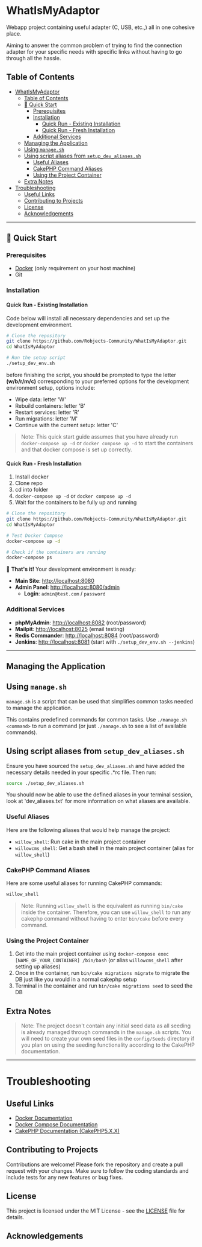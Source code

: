 # WhatIsMyAdaptor
Webapp project containing useful adapter (C, USB, etc.,) all in one cohesive place.

Aiming to answer the common problem of trying to find the connection adapter for your specific needs with specific links without having to go through all the hassle.

## Table of Contents

- [WhatIsMyAdaptor](#whatismyadaptor)
  - [Table of Contents](#table-of-contents)
  - [🚀 Quick Start](#-quick-start)
    - [Prerequisites](#prerequisites)
    - [Installation](#installation)
      - [Quick Run - Existing Installation](#quick-run---existing-installation)
      - [Quick Run - Fresh Installation](#quick-run---fresh-installation)
    - [Additional Services](#additional-services)
  - [Managing the Application](#managing-the-application)
  - [Using `manage.sh`](#using-managesh)
  - [Using script aliases from `setup_dev_aliases.sh`](#using-script-aliases-from-setup_dev_aliasessh)
    - [Useful Aliases](#useful-aliases)
    - [CakePHP Command Aliases](#cakephp-command-aliases)
    - [Using the Project Container](#using-the-project-container)
  - [Extra Notes](#extra-notes)
- [Troubleshooting](#troubleshooting)
  - [Useful Links](#useful-links)
  - [Contributing to Projects](#contributing-to-projects)
  - [License](#license)
  - [Acknowledgements](#acknowledgements)


---

## 🚀 Quick Start

### Prerequisites
- [Docker](https://www.docker.com/get-started) (only requirement on your host machine)
- Git

### Installation

#### Quick Run - Existing Installation

Code below will install all necessary dependencies and set up the development environment.
```bash
# Clone the repository
git clone https://github.com/Robjects-Community/WhatIsMyAdaptor.git
cd WhatIsMyAdaptor

# Run the setup script
./setup_dev_env.sh
```

before finishing the script, you should be prompted to type the letter **(w/b/r/m/c)** corresponding to your preferred options for the development environment setup, options include:

  - Wipe data: letter 'W'
  - Rebuild containers: letter 'B'
  - Restart services: letter 'R'
  - Run migrations: letter 'M'
  - Continue with the current setup: letter 'C'


> Note: 
> This quick start guide assumes that you have already run `docker-compose up -d` or `docker compose up -d` to start the containers and that docker compose is set up correctly.


#### Quick Run - Fresh Installation

1) Install docker
2) Clone repo
3) cd into folder
4) `docker-compose up -d` or `docker compose up -d`
5) Wait for the containers to be fully up and running

```bash
# Clone the repository
git clone https://github.com/Robjects-Community/WhatIsMyAdaptor.git
cd WhatIsMyAdaptor

# Test Docker Compose
docker-compose up -d

# Check if the containers are running
docker-compose ps
```


🎉 **That's it!** Your development environment is ready:

- **Main Site**: [http://localhost:8080](http://localhost:8080)
- **Admin Panel**: [http://localhost:8080/admin](http://localhost:8080/admin)
  - **Login**: `admin@test.com` / `password`

### Additional Services

- **phpMyAdmin**: [http://localhost:8082](http://localhost:8082) (root/password)
- **Mailpit**: [http://localhost:8025](http://localhost:8025) (email testing)
- **Redis Commander**: [http://localhost:8084](http://localhost:8084) (root/password)
- **Jenkins**: [http://localhost:8081](http://localhost:8081) (start with `./setup_dev_env.sh --jenkins`)

---


## Managing the Application

## Using `manage.sh`

`manage.sh` is a script that can be used that simplifies common tasks needed to manage the application.

This contains predefined commands for common tasks. Use `./manage.sh <command>` to run a command (or just `./manage.sh` to see a list of available commands).

## Using script aliases from `setup_dev_aliases.sh`

Ensure you have sourced the `setup_dev_aliases.sh` 
and have added the necessary details needed in your specific .*rc file. Then run:
```bash
source ./setup_dev_aliases.sh
```
You should now be able to use the defined aliases in your terminal session, look at 'dev_aliases.txt' for more information on what aliases are available.

### Useful Aliases
Here are the following aliases that would help manage the project:

- `willow_shell`: Run cake in the main project container
- `willowcms_shell`: Get a bash shell in the main project container (alias for `willow_shell`)

### CakePHP Command Aliases
Here are some useful aliases for running CakePHP commands:

```bash
willow_shell 
```


> Note: Running `willow_shell` is the equivalent as running `bin/cake` inside the container. Therefore, you can use `willow_shell` to run any cakephp command without having to enter `bin/cake` before every command.

### Using the Project Container

1) Get into the main project container using `docker-compose exec [NAME_OF_YOUR_CONTAINER] /bin/bash` (or alias `willowcms_shell` after setting up aliases)
2) Once in the container, run `bin/cake migrations migrate` to migrate the DB just like you would in a normal cakephp setup
3) Terminal in the container and run `bin/cake migrations seed` to seed the DB 


## Extra Notes

> Note: The project doesn't contain any initial seed data as all seeding is already managed through commands in the `manage.sh` scripts. You will need to create your own seed files in the `config/Seeds` directory if you plan on using the seeding functionality according to the CakePHP documentation.


---

# Troubleshooting
## Useful Links

- [Docker Documentation](https://docs.docker.com/)
- [Docker Compose Documentation](https://docs.docker.com/compose/)
- [CakePHP Documentation (CakePHP5.X.X)](https://book.cakephp.org/5/en/index.html#/)

## Contributing to Projects
Contributions are welcome! Please fork the repository and create a pull request with your changes. Make sure to follow the coding standards and include tests for any new features or bug fixes.

## License
This project is licensed under the MIT License - see the [LICENSE](LICENSE) file for details.


## Acknowledgements

<!-- 
### Special Thanks
I want to give a huge shoutout to **Matthew** for his invaluable GitHub contributions to the base project.

Developers like him make open-source projects thrive. He has been instrumental in helping me set up this project and navigate the complexities of Docker and CakePHP. Projects like these are exactly why I advocate great open-source and I plan on featuring him in an upcoming video. 

Future project video coming soon! - Mike

-->